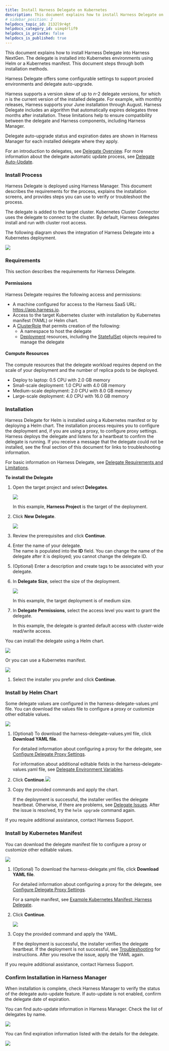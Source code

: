 ```yaml
---
title: Install Harness Delegate on Kubernetes
description: This document explains how to install Harness Delegate on Kubernetes using a Helm chart or a Kubernetes manifest.
# sidebar_position: 2
helpdocs_topic_id: 2132l9r4gt
helpdocs_category_id: uimq4rlif9
helpdocs_is_private: false
helpdocs_is_published: true
---
```


This document explains how to install Harness Delegate into Harness NextGen. The delegate is installed into Kubernetes environments using Helm or a Kubernetes manifest. This document steps through both installation methods.

Harness Delegate offers some configurable settings to support proxied environments and delegate auto-upgrade.

Harness supports a version skew of up to *n*-2 delegate versions, for which *n* is the current version of the installed delegate. For example, with monthly releases, Harness supports your June installation through August. Harness Delegate includes an algorithm that automatically expires delegates three months after installation. These limitations help to ensure compatibility between the delegate and Harness components, including Harness Manager.

Delegate auto-upgrade status and expiration dates are shown in Harness Manager for each installed delegate where they apply.

For an introduction to delegates, see [Delegate Overview](../delegates-overview.md). For more information about the delegate automatic update process, see [Delegate Auto-Update](../delegate-guide/delegate-auto-update.md).

### Install Process

Harness Delegate is deployed using Harness Manager. This document describes the requirements for the process, explains the installation screens, and provides steps you can use to verify or troubleshoot the process.

The delegate is added to the target cluster. Kubernetes Cluster Connector uses the delegate to connect to the cluster. By default, Harness delegates install and run with cluster root access.

The following diagram shows the integration of Harness Delegate into a Kubernetes deployment.

![](./static/install-harness-delegate-on-kubernetes-09.png)

### Requirements

This section describes the requirements for Harness Delegate.

#### Permissions

Harness Delegate requires the following access and permissions:

* A machine configured for access to the Harness SaaS URL: <https://app.harness.io>.
* Access to the target Kubernetes cluster with installation by Kubernetes manifest (YAML) or Helm chart.
* A [ClusterRole](https://kubernetes.io/docs/reference/access-authn-authz/rbac/) that permits creation of the following:
	+ A namespace to host the delegate
	+ [Deployment](https://kubernetes.io/docs/reference/kubernetes-api/workload-resources/deployment-v1/) resources, including the [StatefulSet](https://kubernetes.io/docs/reference/kubernetes-api/workload-resources/stateful-set-v1/) objects required to manage the delegate

#### Compute Resources

The compute resources that the delegate workload requires depend on the scale of your deployment and the number of replica pods to be deployed.

* Deploy to laptop: 0.5 CPU with 2.0 GB memory
* Small-scale deployment: 1.0 CPU with 4.0 GB memory
* Medium-scale deployment: 2.0 CPU with 8.0 GB memory
* Large-scale deployment: 4.0 CPU with 16.0 GB memory

### Installation

Harness Delegate for Helm is installed using a Kubernetes manifest or by deploying a Helm chart. The installation process requires you to configure the deployment and, if you are using a proxy, to configure proxy settings. Harness deploys the delegate and listens for a heartbeat to confirm the delegate is running. If you receive a message that the delegate could not be installed, see the final section of this document for links to troubleshooting information.

For basic information on Harness Delegate, see [Delegate Requirements and Limitations](../delegates-overview.md).

**To install the Delegate**

1. Open the target project and select **Delegates**. 

   ![](./static/install-harness-delegate-on-kubernetes-10.png)
   
   In this example, **Harness Project** is the target of the deployment.
2. Click **New Delegate**.

   ![](./static/install-harness-delegate-on-kubernetes-11.png)
   
3. Review the prerequisites and click **Continue**.
4. Enter the name of your delegate.  
   The name is populated into the **ID** field. You can change the name of the delegate after it is deployed; you cannot change the delegate ID.
5. (Optional) Enter a description and create tags to be associated with your delegate.
6. In **Delegate Size**, select the size of the deployment.
   
   ![](./static/install-harness-delegate-on-kubernetes-12.png)
   
   In this example, the target deployment is of medium size.

7. In **Delegate Permissions**, select the access level you want to grant the delegate.   

   In this example, the delegate is granted default access with cluster-wide read/write access.

You can install the delegate using a Helm chart.

![](./static/install-harness-delegate-on-kubernetes-13.png)

Or you can use a Kubernetes manifest.

![](./static/install-harness-delegate-on-kubernetes-14.png)

1. Select the installer you prefer and click **Continue**.

### Install by Helm Chart

Some delegate values are configured in the harness-delegate-values.yml file. You can download the values file to configure a proxy or customize other editable values.

![](./static/install-harness-delegate-on-kubernetes-15.png)

1. (Optional) To download the harness-delegate-values.yml file, click **Download YAML file**.  
   
   For detailed information about configuring a proxy for the delegate, see [Configure Delegate Proxy Settings](../delegate-guide/configure-delegate-proxy-settings.md). 

   For information about additional editable fields in the harness-delegate-values.yaml file, see [Delegate Environment Variables](../delegate-reference/delegate-environment-variables.md).

2. Click **Continue**.![](./static/install-harness-delegate-on-kubernetes-16.png)
3. Copy the provided commands and apply the chart.

   If the deployment is successful, the installer verifies the delegate heartbeat. Otherwise, if there are problems, see [Delegate Issues](../../../troubleshooting/troubleshooting-nextgen.md#delegate-issues). After the issue is resolved, try the `helm upgrade` command again.

If you require additional assistance, contact Harness Support.

### Install by Kubernetes Manifest

You can download the delegate manifest file to configure a proxy or customize other editable values.

![](./static/install-harness-delegate-on-kubernetes-17.png)

1. (Optional) To download the harness-delegate.yml file, click **Download YAML file**. 
 
   For detailed information about configuring a proxy for the delegate, see [Configure Delegate Proxy Settings](../delegate-guide/configure-delegate-proxy-settings.md).  

   For a sample manifest, see [Example Kubernetes Manifest: Harness Delegate](../delegate-reference/example-kubernetes-manifest-harness-delegate.md).

2. Click **Continue**.

   ![](./static/install-harness-delegate-on-kubernetes-18.png)

3. Copy the provided command and apply the YAML.

   If the deployment is successful, the installer verifies the delegate heartbeat. If the deployment is not successful, see [Troubleshooting](../../../troubleshooting/troubleshooting-nextgen.md) for instructions. After you resolve the issue, apply the YAML again.

If you require additional assistance, contact Harness Support.

### Confirm Installation in Harness Manager

When installation is complete, check Harness Manager to verify the status of the delegate auto-update feature. If auto-update is not enabled, confirm the delegate date of expiration.

You can find auto-update information in Harness Manager. Check the list of delegates by name.

![](./static/install-harness-delegate-on-kubernetes-19.png)

You can find expiration information listed with the details for the delegate.

![](./static/install-harness-delegate-on-kubernetes-20.png)
